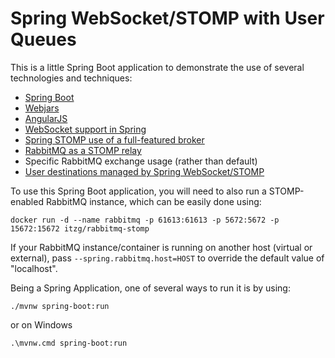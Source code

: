 # Spring WebSocket/STOMP with User Queues

This is a little Spring Boot application to demonstrate the use of several technologies and techniques:

* [Spring Boot](https://projects.spring.io/spring-boot/)
* [Webjars](http://www.webjars.org/)
* [AngularJS](https://angularjs.org/)
* [WebSocket support in Spring](http://docs.spring.io/spring/docs/current/spring-framework-reference/html/websocket.html)
* [Spring STOMP use of a full-featured broker](http://docs.spring.io/spring/docs/current/spring-framework-reference/html/websocket.html#websocket-stomp-handle-broker-relay)
* [RabbitMQ as a STOMP relay](https://www.rabbitmq.com/stomp.html)
* Specific RabbitMQ exchange usage (rather than default)
* [User destinations managed by Spring WebSocket/STOMP](http://docs.spring.io/spring/docs/current/spring-framework-reference/html/websocket.html#websocket-stomp-user-destination)

To use this Spring Boot application, you will need to also run a STOMP-enabled RabbitMQ instance, which can be
easily done using:

```
docker run -d --name rabbitmq -p 61613:61613 -p 5672:5672 -p 15672:15672 itzg/rabbitmq-stomp
```

If your RabbitMQ instance/container is running on another host (virtual or external), pass `--spring.rabbitmq.host=HOST`
to override the default value of "localhost".

Being a Spring Application, one of several ways to run it is by using:

```
./mvnw spring-boot:run
```

or on Windows

```
.\mvnw.cmd spring-boot:run
```